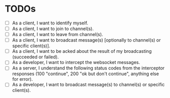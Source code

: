 TODOs
=====
- [ ] As a client, I want to identify myself.
- [ ] As a client, I want to join to channel(s). 
- [ ] As a client, I want to leave from channel(s). 
- [ ] As a client, I want to broadcast message(s) [optionally to channel(s) or specific client(s)].
- [ ] As a client, I want to be acked about the result of my broadcasting (succeeded or failed).
- [ ] As a developer, I want to intercept the websocket messages.
- [ ] As a server, I understand the following status codes from the interceptor responses (100 "continue", 200 "ok but don't continue", anything else for error).
- [ ] As a developer, I want to broadcast message(s) to channel(s) or specific client(s).